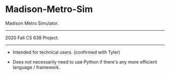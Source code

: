 # Madison-Metro-Sim

Madison Metro Simulator.

------

2020 Fall CS 638 Project.

------

- Intended for technical users. (confirmed with Tyler)

- Does not necessarily need to use Python if there's any more efficient language / framework.
